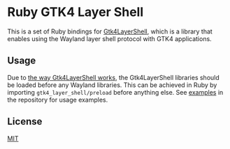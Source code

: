 # Ruby GTK4 Layer Shell
This is a set of Ruby bindings for [Gtk4LayerShell](https://github.com/wmww/gtk4-layer-shell),
which is a library that enables using the Wayland layer shell protocol with GTK4 applications.

## Usage
Due to [the way Gtk4LayerShell works](https://github.com/wmww/gtk4-layer-shell/blob/main/linking.md),
the Gtk4LayerShell libraries should be loaded before any Wayland libraries.
This can be achieved in Ruby by importing `gtk4_layer_shell/preload` before anything else.
See [examples](examples) in the repository for usage examples.

## License
[MIT](LICENSE.md)
